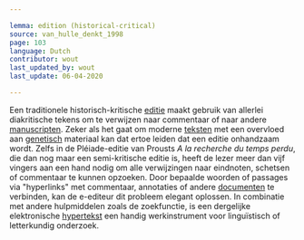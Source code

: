 ```yaml
---

lemma: edition (historical-critical)
source: van_hulle_denkt_1998
page: 103
language: Dutch
contributor: wout
last_updated_by: wout
last_update: 06-04-2020

---
```


Een traditionele historisch-kritische [editie](editionScholary.html) maakt gebruik van allerlei diakritische tekens om te verwijzen naar commentaar of naar andere [manuscripten](manuscript.html). Zeker als het gaat om moderne [teksten](text.html) met een overvloed aan [genetisch](genesis.html) materiaal kan dat ertoe leiden dat een editie onhandzaam wordt. Zelfs in de Pléiade-editie van Prousts _A la recherche du temps perdu_, die dan nog maar een semi-kritische editie is, heeft de lezer meer dan vijf vingers aan een hand nodig om alle verwijzingen naar eindnoten, schetsen of commentaar te kunnen opzoeken. Door bepaalde woorden of passages via "hyperlinks" met commentaar, annotaties of andere [documenten](document.html) te verbinden, kan de e-editeur dit probleem elegant oplossen. In combinatie met andere hulpmiddelen zoals de zoekfunctie, is een dergelijke elektronische [hypertekst](hypertext.html) een handig werkinstrument voor linguïstisch of letterkundig onderzoek.
